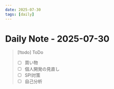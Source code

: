 ```yaml
---
date: 2025-07-30
tags: [daily]
---
```


# Daily Note - 2025-07-30

> [!todo] ToDo
> - [ ] 買い物
> - [ ] 個人開発の見直し
> - [ ] SPI対策
> - [ ] 自己分析


